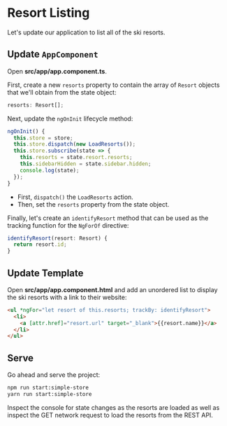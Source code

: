 # Resort Listing

Let's update our application to list all of the ski resorts.

## Update `AppComponent`

Open **src/app/app.component.ts**.

First, create a new `resorts` property to contain the array of `Resort` objects that we'll obtain from the state object:

```javascript
resorts: Resort[];
```

Next, update the `ngOnInit` lifecycle method:

```javascript
ngOnInit() {
  this.store = store;
  this.store.dispatch(new LoadResorts());
  this.store.subscribe(state => {
    this.resorts = state.resort.resorts;
    this.sidebarHidden = state.sidebar.hidden;
    console.log(state);
  });
}
```

* First, `dispatch()` the `LoadResorts` action.
* Then, set the `resorts` property from the state object.

Finally, let's create an `identifyResort` method that can be used as the tracking function for the `NgForOf` directive:

```javascript
identifyResort(resort: Resort) {
  return resort.id;
}
```

## Update Template

Open **src/app/app.component.html** and add an unordered list to display the ski resorts with a link to their website:

```html
<ul *ngFor="let resort of this.resorts; trackBy: identifyResort">
  <li>
    <a [attr.href]="resort.url" target="_blank">{{resort.name}}</a>
  </li>
</ul>
```

## Serve

Go ahead and serve the project:

```bash
npm run start:simple-store
yarn run start:simple-store
```

Inspect the console for state changes as the resorts are loaded as well as inspect the GET network request to load the resorts from the REST API.